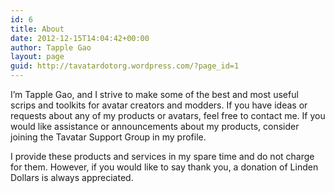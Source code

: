 ```yaml
---
id: 6
title: About
date: 2012-12-15T14:04:42+00:00
author: Tapple Gao
layout: page
guid: http://tavatardotorg.wordpress.com/?page_id=1
---
```

I&#8217;m Tapple Gao, and I strive to make some of the best and most useful scrips and toolkits for avatar creators and modders. If you have ideas or requests about any of my products or avatars, feel free to contact me. If you would like assistance or announcements about my products, consider joining the Tavatar Support Group in my profile.

I provide these products and services in my spare time and do not charge for them. However, if you would like to say thank you, a donation of Linden Dollars is always appreciated.
